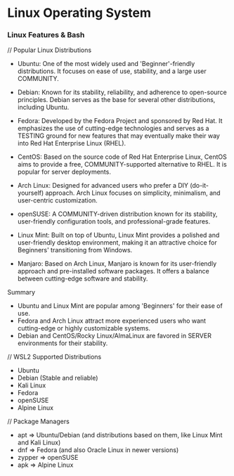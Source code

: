 # Linux Operating System

### Linux Features & Bash

// Popular Linux Distributions

- Ubuntu: One of the most widely used and 'Beginner'-friendly distributions. It focuses on ease of use, stability, and a large user COMMUNITY.

- Debian: Known for its stability, reliability, and adherence to open-source principles. Debian serves as the base for several other distributions, including Ubuntu.

- Fedora: Developed by the Fedora Project and sponsored by Red Hat. It emphasizes the use of cutting-edge technologies and serves as a TESTING ground for new features that may eventually make their way into Red Hat Enterprise Linux (RHEL).

- CentOS: Based on the source code of Red Hat Enterprise Linux, CentOS aims to provide a free, COMMUNITY-supported alternative to RHEL. It is popular for server deployments.

- Arch Linux: Designed for advanced users who prefer a DIY (do-it-yourself) approach. Arch Linux focuses on simplicity, minimalism, and user-centric customization.

- openSUSE: A COMMUNITY-driven distribution known for its stability, user-friendly configuration tools, and professional-grade features.

- Linux Mint: Built on top of Ubuntu, Linux Mint provides a polished and user-friendly desktop environment, making it an attractive choice for Beginners' transitioning from Windows.

- Manjaro: Based on Arch Linux, Manjaro is known for its user-friendly approach and pre-installed software packages. It offers a balance between cutting-edge software and stability.

Summary
- Ubuntu and Linux Mint are popular among 'Beginners' for their ease of use.
- Fedora and Arch Linux attract more experienced users who want cutting-edge or highly customizable systems.
- Debian and CentOS/Rocky Linux/AlmaLinux are favored in SERVER environments for their stability.

// WSL2 Supported Distributions
- Ubuntu
- Debian (Stable and reliable)
- Kali Linux
- Fedora
- openSUSE
- Alpine Linux

// Package Managers
- apt    => Ubuntu/Debian (and distributions based on them, like Linux Mint and Kali Linux)
- dnf    => Fedora (and also Oracle Linux in newer versions)
- zypper => openSUSE
- apk    => Alpine Linux
